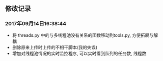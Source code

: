 ## 修改记录

### 2017年09月14日16:38:44 

* 将 threads.py 中的与多线程池没有关系的函数移动到tools.py, 方便拓展与解耦    
* 删除原来上传时上传的不相干脚本(我的失误)    
* 增加对线程池情况的实时监控程序, 可以实时看到队列的任务数, 线程数


